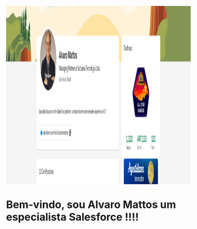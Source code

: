 <img src="Git_Main_Banner.png" width=1907 height=488 align=center>

# Bem-vindo, sou Alvaro Mattos um especialista Salesforce !!!!

<div id="icons"?
  <a href="https://github.com/ahlmattos">

  </a>

</div>
